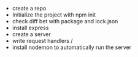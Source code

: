 - create a repo
- Initialize the project with npm init
- check diff bet with package and lock.json
- install express
- create a server
- write request handlers /
- install nodemon to automatically run the server
